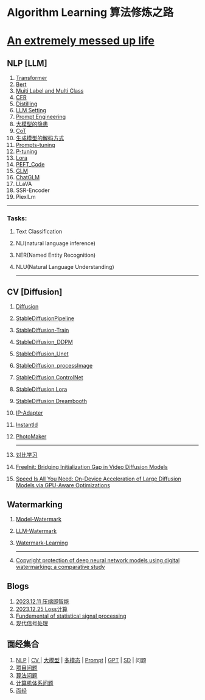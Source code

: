 # Algorithm Learning 算法修炼之路
# [An extremely messed up life](https://github.com/Hlufies/Algorithm_Learning/blob/main/An%20extremely%20messed%20up%20life.md)
## NLP [LLM]
1. [Transformer](https://github.com/Hlufies/Algorithm_Learning/blob/main/Code/Transformer)
1. [Bert](https://github.com/Hlufies/Algorithm_Learning/blob/main/NLP/Bert.md)
2. [Muiti Label and Multi Class](https://github.com/Hlufies/Algorithm_Learning/blob/main/NLP/Multi%20label%20and%20Multi%20class.md)
3. [CFR]()
4. [Distilling](https://github.com/Hlufies/Algorithm_Learning/blob/main/NLP/Distillation.md)
5. [LLM Setting]()
6. [Prompt Engineering](https://github.com/Hlufies/Algorithm_Learning/blob/main/Prompt%20Engineering.md)
7. [大模型的隐患](https://github.com/Hlufies/Algorithm_Learning/blob/main/NLP/%E5%A4%A7%E6%A8%A1%E5%9E%8B%E7%9A%84%E9%9A%90%E6%82%A3.md)
8. [CoT](https://github.com/Hlufies/Algorithm_Learning/blob/main/NLP/CoT.md)
10. [生成模型的解码方式](https://github.com/Hlufies/Algorithm_Learning/blob/main/NLP/%E7%94%9F%E6%88%90%E6%A8%A1%E5%9E%8B%E7%9A%84%E8%A7%A3%E7%A0%81%E6%96%B9%E5%BC%8F.md)
11. [Prompts-tuning](https://github.com/Hlufies/Algorithm_Learning/blob/main/NLP/Prompts-tuning.md)
12. [P-tuning](https://github.com/Hlufies/Algorithm_Learning/blob/main/NLP/P-tuning.md)
13. [Lora](https://github.com/Hlufies/Algorithm_Learning/blob/main/NLP/Lora.md)
15. [PEFT_Code]()
16. [GLM](https://github.com/Hlufies/Algorithm_Learning/blob/main/NLP/GLM.md)
17. [ChatGLM]()
18. LLaVA
19. SSR-Encoder
20. PiexlLm
    
   ------------------------------------------------------------------------------------------------------

### Tasks:
1. Text Classification 
2. NLI(natural language inference)
3. NER(Named Entity Recognition)
4. NLU(Natural Language Understanding)
   
   ------------------------------------------------------------------------------------------------------

## CV [Diffusion]
1. [Diffusion](https://arxiv.org/abs/2006.11239)
2. [StableDiffusionPipeline](https://github.com/Hlufies/Algorithm_Learning/blob/main/CV/StableDiffusionPipeline.md)
3. [StableDiffusion-Train](https://github.com/Hlufies/Algorithm_Learning/blob/main/CV/StableDiffusion-Train.md)
4. [StableDiffusion_DDPM](https://github.com/Hlufies/Algorithm_Learning/blob/main/CV/StableDiffusion_DDPM.md)
5. [StableDiffusion_Unet]()
6. [StableDiffusion_processImage](https://github.com/Hlufies/Algorithm_Learning/blob/main/CV/StableDifffusion_processImage.md)
7. [StableDiffusion ControlNet]()
8. [StableDiffusion Lora]()
9. [StableDiffusion Dreambooth]()
10. [IP-Adapter]()
11. [InstantId]()
12. [PhotoMaker]()
    
    -------------------------------------------------------------------------------------------------------
   
1. [对比学习](https://github.com/Hlufies/Algorithm_Learning/blob/main/CV/%E5%AF%B9%E6%AF%94%E5%AD%A6%E4%B9%A0.md)
2. [FreeInit: Bridging Initialization Gap in Video Diffusion Models](https://github.com/Hlufies/Algorithm_Learning/blob/main/CV/FreeInit%3A%20Bridging%20Initialization%20Gap%20in%20Video%20Diffusion%20Models.md)
3. [Speed Is All You Need: On-Device Acceleration of Large Diffusion Models via GPU-Aware Optimizations](https://github.com/Hlufies/Algorithm_Learning/blob/main/CV/Speed%20Is%20All%20You%20Need.md)
   
## Watermarking
1. [Model-Watermark](https://github.com/Hlufies/Model-Watermark.git)
2. [LLM-Watermark](https://github.com/zhaojunGUO/Awesome-LLM-Watermark.git)
3. [Watermark-Learning](https://github.com/20110240069/Watermark-Learning-Resources.git)

   ------------------------------------------------------------------------------------------------------
1. [Copyright protection of deep neural network models using digital watermarking: a comparative study]()

## Blogs
1. [2023.12.11 压缩即智能](https://github.com/Hlufies/Algorithm_Learning/blob/main/Blogs/%E5%8E%8B%E7%BC%A9%E5%8D%B3%E6%99%BA%E8%83%BD%202023.12.11.md)
2. [2023.12.25 Loss计算]()
3. [Fundemental of statistical signal processing]()
4. [现代信号处理]()

## 面经集合
1. [NLP](https://github.com/Hlufies/Algorithm_Learning/tree/main) | [CV ]() | [大模型]() | [多模态]() | [Prompt](https://github.com/Hlufies/Algorithm_Learning/blob/main/Prompt%20Engineering.md) | [GPT]() | [SD](https://github.com/Hlufies/Algorithm_Learning/blob/main/SD.md) | 问题
2. [项目问题]()
3. [算法问题](https://github.com/Hlufies/Algorithm_Learning/blob/main/%E7%AE%97%E6%B3%95/%E7%AE%97%E6%B3%95%E9%97%AE%E9%A2%98.md)
4. [计算机体系问题](https://github.com/Hlufies/Algorithm_Learning/blob/main/%E8%AE%A1%E7%AE%97%E6%9C%BA%E4%BD%93%E7%B3%BB%E9%97%AE%E9%A2%98/Learning.md)
5. [面经](https://github.com/Hlufies/Algorithm_Learning/blob/main/%E9%9D%A2%E7%BB%8F/%E9%9D%A2%E7%BB%8F.md)
